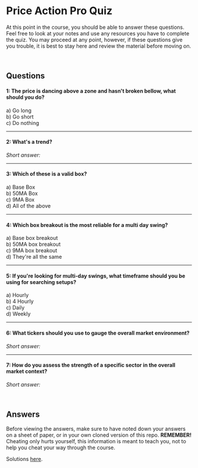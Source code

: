 # Price Action Pro Quiz

At this point in the course, you should be able to answer these questions.
Feel free to look at your notes and use any resources you have to complete 
the quiz. You may proceed at any point, however, if these questions give 
you trouble, it is best to stay here and review the material before moving on.

<br>

## Questions

#### 1: The price is dancing above a zone and hasn't broken bellow, what should you do?

a) Go long
<br>
b) Go short
<br>
c) Do nothing

<hr>

#### 2: What's a trend?

*Short answer:*

<hr>

#### 3: Which of these is a valid box?

a) Base Box
<br>
b) 50MA Box
<br>
c) 9MA Box
<br>
d) All of the above

<hr>

#### 4: Which box breakout is the most reliable for a multi day swing?

a) Base box breakout
<br>
b) 50MA box breakout
<br>
c) 9MA box breakout
<br>
d) They're all the same

<hr>

#### 5: If you're looking for multi-day swings, what timeframe should you be using for searching setups?

a) Hourly
<br>
b) 4 Hourly 
<br>
c) Daily
<br>
d) Weekly

<hr>

#### 6: What tickers should you use to gauge the overall market environment?

*Short answer:*

<hr>

#### 7: How do you assess the strength of a specific sector in the overall market context?

*Short answer:*


<br>

## Answers

Before viewing the answers, make sure to have noted down your answers on a sheet of paper, 
or in your own cloned version of this repo. **REMEMBER!** Cheating only hurts yourself, this information is meant to teach 
you, not to help you cheat your way through the course.

Solutions [here](https://github.com/Azpect3120/TradingNotes/blob/master/Stocks/PriceActionPro/TheBoxSystem/PriceActionProQuiz/solutions.md).
